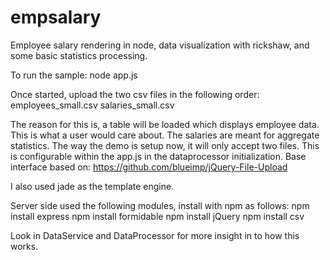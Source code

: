 empsalary
=========

Employee salary rendering in node, data visualization with rickshaw, and some basic statistics processing.


To run the sample:
node app.js

Once started, upload the two csv files in the following order:
employees_small.csv
salaries_small.csv

The reason for this is, a table will be loaded which displays employee data. This is what a user would care about.
The salaries are meant for aggregate statistics.
The way the demo is setup now, it will only accept two files. This is configurable within the app.js
in the dataprocessor initialization.
Base interface based on: 
https://github.com/blueimp/jQuery-File-Upload

I also used jade as the template engine.

Server side used the following modules, install with npm as follows:
npm install express
npm install formidable
npm install jQuery
npm install csv

Look in DataService and DataProcessor for more insight in to how this works.

